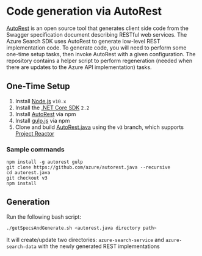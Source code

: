 # Code generation via AutoRest
 
[AutoRest](https://github.com/Azure/autorest) is an open source tool that generates client side code from the Swagger specification document describing RESTful web services. The Azure Search SDK uses AutoRest to generate low-level REST implementation code. To generate code, you will need to perform some one-time setup tasks, then invoke AutoRest with a given configuration. The repository contains a helper script to perform regeneration (needed when there are updates to the Azure API implementation) tasks. 

## One-Time Setup

1. Install [Node.js](https://nodejs.org/en/download/) `v10.x`
2. Install the [.NET Core SDK](https://dotnet.microsoft.com/download) `2.2` 
3. Install [AutoRest](https://github.com/Azure/autorest/blob/master/README.md#installing-autorest) via npm
4. Install [gulp.js](https://gulpjs.com/) via npm
5. Clone and build [AutoRest.java](https://github.com/Azure/autorest.java/tree/v3) using the `v3` branch, which supports [Project Reactor](https://projectreactor.io/)

### Sample commands

```shell
npm install -g autorest gulp
git clone https://github.com/azure/autorest.java --recursive
cd autorest.java
git checkout v3
npm install
```

## Generation

Run the following bash script:

```bash
./getSpecsAndGenerate.sh <autorest.java directory path>
```

It will create/update two directories: `azure-search-service` and `azure-search-data` with the newly generated REST implementations
